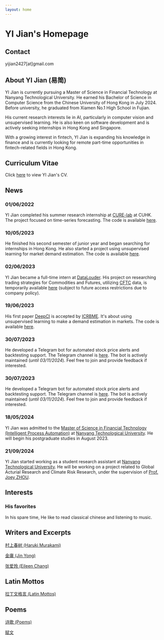```yaml
---
layout: home
---
```


# YI Jian's Homepage

## Contact

yijian2427[at]gmail.com


## About YI Jian (易简)

YI Jian is currently pursuing a Master of Science in Financial Technology at Nanyang Technological University. He earned his Bachelor of Science in Computer Science from the Chinese University of Hong Kong in July 2024. Before university, he graduated from Xiamen No.1 High School in Fujian.

His current research interests lie in AI, particularly in computer vision and unsupervised learning. He is also keen on software development and is actively seeking internships in Hong Kong and Singapore.

With a growing interest in fintech, YI Jian is expanding his knowledge in finance and is currently looking for remote part-time opportunities in fintech-related fields in Hong Kong.

## Curriculum Vitae

Click [here](./src/cv.pdf) to view YI Jian's CV.

## News

### 01/06/2022

YI Jian completed his summer research internship at [CURE-lab](https://cure-lab.github.io/) at CUHK. The project focused on time-series forecasting. The code is available [here](https://github.com/VEWOXIC/REPO_skeleton).

### 10/05/2023

He finished his second semester of junior year and began searching for internships in Hong Kong. He also started a project using unsupervised learning for market demand estimation. The code is available [here](https://github.com/LIQiushui2427/DeepCI).

### 02/06/2023

YI Jian became a full-time intern at [DataLouder](https://datalouder.com). His project on researching trading strategies for Commodities and Futures, utilizing [CFTC](https://www.cftc.gov/MarketReports/CommitmentsofTraders/index.htm) data, is temporarily available [here](https://github.com/LIQiushui2427/CoT_Strategy) (subject to future access restrictions due to company policy).

### 19/06/2023

His first paper [DeepCI](./src/DeepCI.pdf) is accepted by [ICRBME](https://www.icrbme.org/).
It's about using unsupervised learning to make a demand estimation in markets. The code is available [here](https://github.com/LIQiushui2427/DeepCI).

### 30/07/2023

He developed a Telegram bot for automated stock price alerts and backtesting support. The Telegram channel is [here](https://t.me/beta_datalouder). The bot is actively maintained (*until 03/11/2024*). Feel free to join and provide feedback if interested.

### 30/07/2023

He developed a Telegram bot for automated stock price alerts and backtesting support. The Telegram channel is [here](https://t.me/beta_datalouder). The bot is actively maintained (*until 03/11/2024*). Feel free to join and provide feedback if interested.

### 18/05/2024

YI Jian was admitted to the [Master of Science in Financial Technology (Intelligent Process Automation)](https://www.ntu.edu.sg/education/graduate-programme/master-of-science-in-financial-technology) at [Nanyang Technological University](https://www.ntu.edu.sg/). He will begin his postgraduate studies in August 2023.

### 21/09/2024

YI Jian started working as a student research assistant at [Nanyang Technological University](https://www.ntu.edu.sg/). He will be working on a project related to Global Acturial Research and Climate Risk Research, under the supervision of [Prof. Joey ZHOU](https://dr.ntu.edu.sg/cris/rp/rp02423).

## Interests

### His favorites
In his spare time, He like to read classical chinese and listening to music.

## Writers and Excerpts

[村上春树 (Haruki Murakami)](./pages/Murakami_Haruki.html)

[金庸 (Jin Yong)](./pages/Jin_Yong.html)

[张爱玲 (Eileen Chang)](./pages/Zhang_Ailing.html)

## Latin Mottos

[拉丁文格言 (Latin Mottos)](./pages/latin.html)

## Poems

[诗歌 (Poems)](./pages/poems.html)

[赋文](./pages/Classical.html)
